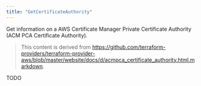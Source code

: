 ```yaml
---
title: "GetCertificateAuthority"
---
```


<!-- WARNING: this file was generated by the Pulumi Terraform Bridge (tfgen) Tool. -->
<!-- Do not edit by hand unless you're certain you know what you are doing! -->

<style>
  table td p { margin-top: 0; margin-bottom: 0; }
</style>

Get information on a AWS Certificate Manager Private Certificate Authority (ACM PCA Certificate Authority).

> This content is derived from https://github.com/terraform-providers/terraform-provider-aws/blob/master/website/docs/d/acmpca_certificate_authority.html.markdown.


TODO

